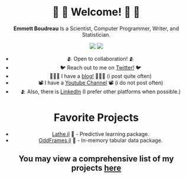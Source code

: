 <div align = "center">
  
# 🧬 🧮 Welcome! 🧮 🧬
**Emmett Boudreau** Is a Scientist, Computer Programmer, Writer, and Statistician.

<img src = "https://github.com/emmettgb/emmett-stats/blob/master/generated/overview.svg"></img> <img src = "https://github.com/emmettgb/emmett-stats/blob/master/generated/languages.svg">
- 🫂 Open to collaboration! 🫂
- 🐦 Reach out to me on [Twitter!](https://twitter.com/emmettboudgie) 🐦
- 👨🏾‍💻 I have a [blog!](http://medium.com/@emmettgb) 👨🏾‍💻 (i post quite often)
- 📽️ I have a [Youtube Channel](https://www.youtube.com/channel/UCruzXIngBV2dlgjX1_HZRzw) 📽️ (i do not post often)
- 🫂 Also, there is [LinkedIn](https://www.linkedin.com/in/emmett-boudreau-828b2818a/) (I prefer other platforms when possible.)
# Favorite Projects
- [Lathe.jl](https://github.com/ChifiSource/Lathe.jl) 🤖 - Predictive learning package.
- [OddFrames.jl](https://github.com/ChifiSource/OddFrames.jl) 🦸 - In-memory tabular data package.
## You may view a comprehensive list of my projects [here](https://github.com/emmettgb/emmettgb/blob/main/PROJECTS.md)
